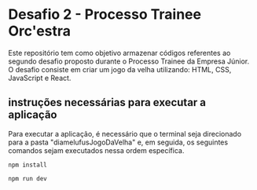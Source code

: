 # Desafio 2 - Processo Trainee Orc'estra
Este repositório tem como objetivo armazenar códigos referentes ao segundo desafio proposto durante o Processo Trainee da Empresa Júnior. O desafio consiste em criar um jogo da velha utilizando: HTML, CSS, JavaScript e React.
## instruções necessárias para executar a aplicação
Para executar a aplicação, é necessário que o terminal seja direcionado para a pasta "diamelufusJogoDaVelha" e, em seguida, os seguintes comandos sejam executados nessa ordem específica.

~~~~
npm install
~~~~
~~~~
npm run dev
~~~~
